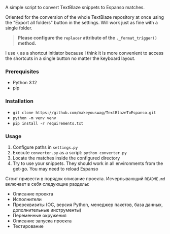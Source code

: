A simple script to convert TextBlaze snippets to Espanso matches.

Oriented for the conversion of the whole TextBlaze repository at once using the "Export all folders" button in the
settings. Will work just as fine with a single folder.

> **Please configure the `replacer` attribute of the `._format_trigger()` method.**

I use `\` as a shortcut initiator because I think it is more convenient to access the shortcuts in a single button no
matter the keyboard layout.

### Prerequisites
- Python 3.12
- pip

### Installation
- `git clone https://github.com/makeyouswag/TextBlazeToEspanso.git`
- `python -m venv venv`
- `pip install -r requirements.txt`

### Usage

1. Configure paths in `settings.py`
2. Execute `converter.py` as a script: `python converter.py`
3. Locate the matches inside the configured directory
4. Try to use your snippets. They should work in all environments from the get-go. You may need to reload Espanso

Стоит привести в порядок описание проекта. Исчерпывающий `README.md` включает в себя следующие разделы:

- Описание проекта
- Исполнители
- Пререквизиты (ОС, версия Python, менеджер пакетов, база данных, дополнительные инструменты)
- Переменные окружения
- Описание запуска проекта
- Тестирование